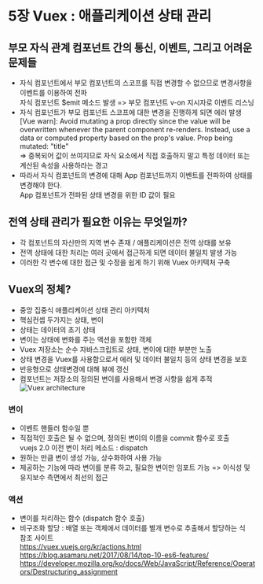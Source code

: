 # 5장 Vuex : 애플리케이션 상태 관리  
  
## 부모  자식 관계 컴포넌트 간의 통신, 이벤트, 그리고 어려운 문제들  
 - 자식 컴포넌트에서 부모 컴포넌트의 스코프를 직접 변경할 수 없으므로 변경사항을 이벤트를 이용하여 전파  
 	자식 컴포넌트 $emit 메소드 발생 => 부모 컴포넌트 v-on 지시자로 이벤트 리스닝
 - 자식 컴포넌트가 부모 컴포넌트 스코프에 대한 변경을 진행하게 되면 에러 발생  
	[Vue warn]: Avoid mutating a prop directly since the value will be overwritten whenever the parent component re-renders. Instead, use a data or computed property based on the prop's value. Prop being mutated: "title"   
	=> 중복되어 값이 쓰여지므로 자식 요소에서 직접 호출하지 말고 특정 데이터 또는 계산된 속성을 사용하라는 경고  
- 따라서 자식 컴포넌트의 변경에 대해 App 컴포넌트까지 이벤트를 전파하여 상태를 변경해야 한다.  
	App 컴포넌트가 전파된 상태 변경을 위한 ID 값이 필요

## 전역 상태 관리가 필요한 이유는 무엇일까?  
- 각 컴포넌트의 자신만의 지역 변수 존재 / 애플리케이션은 전역 상태를 보유  
- 전역 상태에 대한 처리는 여러 곳에서 접근하게 되면 데이터 불일치 발생 가능  
- 이러한 각 변수에 대한 접근 및 수정을 쉽게 하기 위해 Vuex 아키텍처 구축  

## Vuex의 정체?
- 중앙 집중식 애플리케이션 상태 관리 아키텍처  
- 핵심컨셉 두가지는 상태, 변이  
- 상태는 데이터의 초기 상태  
- 변이는 상태에 변화를 주는 액션을 포함한 객체  
- Vuex 저장소는 순수 자바스크립트로 상태, 변이에 대한 부분만 노출  
- 상태 변경을 Vuex를 사용함으로서 에러 및 데이터 불일치 등의 상태 변경을 보호
- 반응형으로 상태변경에 대해 뷰에 갱신
- 컴포넌트는 저장소의 정의된 변이를 사용해서 변경 사항을 쉽게 추적
![Vuex architecture](https://vuex.vuejs.org/kr/images/vuex.png)

### 변이  
- 이벤트 핸들러 함수일 뿐
- 직접적인 호출은 될 수 없으며, 정의된 변이의 이름을 commit 함수로 호출  
	vuejs 2.0 이전 변이 처리 메소드 : dispatch
- 원하는 만큼 변이 생성 가능, 상수화하여 사용 가능  
- 제공하는 기능에 따라 변이를 분류 하고, 필요한 변이만 임포트 가능 => 이식성 및 유지보수 측면에서 최선의 접근

### 액션  
- 변이를 처리하는 함수 (dispatch 함수 호출)
- 비구조화 할당 : 배열 또는 객체에서 데이터를 별개 변수로 추출해서 할당하는 식  
참조 사이트  
https://vuex.vuejs.org/kr/actions.html  
https://blog.asamaru.net/2017/08/14/top-10-es6-features/  
https://developer.mozilla.org/ko/docs/Web/JavaScript/Reference/Operators/Destructuring_assignment  





